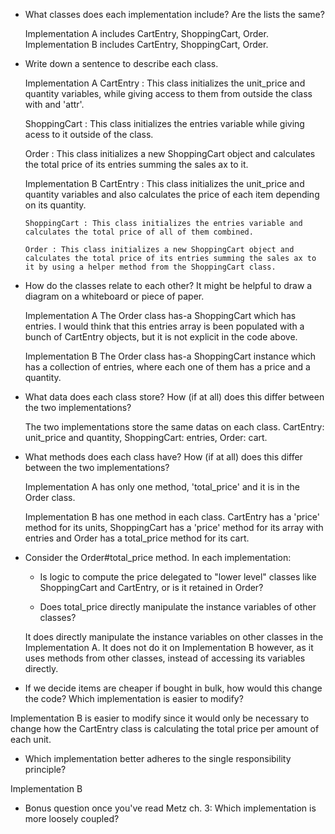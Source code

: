 - What classes does each implementation include? Are the lists the same?

  Implementation A includes CartEntry, ShoppingCart, Order.
  Implementation B includes CartEntry, ShoppingCart, Order.


- Write down a sentence to describe each class.

  Implementation A
    CartEntry : This class initializes the unit_price and quantity variables, while giving access to them from outside the class with and 'attr'.

    ShoppingCart : This class initializes the entries variable while giving acess to it outside of the class.

    Order : This class initializes a new ShoppingCart object and calculates the total price of its entries summing the sales ax to it.

    Implementation B
      CartEntry : This class initializes the unit_price and quantity variables and also calculates the price of each item depending on its quantity.

      ShoppingCart : This class initializes the entries variable and calculates the total price of all of them combined.

      Order : This class initializes a new ShoppingCart object and calculates the total price of its entries summing the sales ax to it by using a helper method from the ShoppingCart class.

- How do the classes relate to each other? It might be helpful to draw a diagram on a whiteboard or piece of paper.

  Implementation A
    The Order class has-a ShoppingCart which has entries. I would think that this entries array is been populated with a bunch of CartEntry objects, but it is not explicit in the code above.

  Implementation B
    The Order class has-a ShoppingCart instance which has a collection of entries, where each one of them has a price and a quantity.

- What data does each class store? How (if at all) does this differ between the two implementations?

  The two implementations store the same datas on each class. CartEntry: unit_price and quantity, ShoppingCart: entries, Order: cart.

- What methods does each class have? How (if at all) does this differ between the two implementations?

  Implementation A has only one method, 'total_price' and it is in the Order class.

  Implementation B has one method in each class. CartEntry has a 'price' method for its units, ShoppingCart has a 'price' method for its array with entries and Order has a total_price method for its cart.

- Consider the Order#total_price method. In each implementation:
  - Is logic to compute the price delegated to "lower level" classes like ShoppingCart and CartEntry, or is it retained in Order?

  - Does total_price directly manipulate the instance variables of other classes?

  It does directly manipulate the instance variables on other classes in the Implementation A. It does not do it on Implementation B however, as it uses methods from other classes, instead of accessing its variables directly.

- If we decide items are cheaper if bought in bulk, how would this change the code? Which implementation is easier to modify?

Implementation B is easier to modify since it would only be necessary to change how the CartEntry class is calculating the total price per amount of each unit.

- Which implementation better adheres to the single responsibility principle?

Implementation B

- Bonus question once you've read Metz ch. 3: Which implementation is more loosely coupled?
